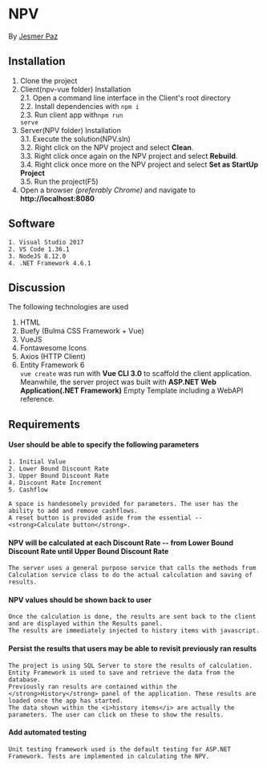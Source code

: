 # NPV
By [Jesmer Paz](mailto:paz.jesr@gmail.com)

## Installation
  1. Clone the project
  2. Client(npv-vue folder) Installation <br>
    2.1. Open a command line interface in the Client's root directory<br>
    2.2. Install dependencies with <code>npm i</code><br>
    2.3. Run client app with<code>npm run serve</code>
  3. Server(NPV folder) Installation<br>
    3.1. Execute the solution(NPV.sln)<br>
    3.2. Right click on the NPV project and select <strong>Clean</strong>.<br>
    3.3. Right click once again on the NPV project and select <strong>Rebuild</strong>.<br>
    3.4. Right click once more on the NPV project and select <strong>Set as StartUp Project</strong><br>
    3.5. Run the project(F5)
  4. Open a browser <i>(preferably Chrome)</i> and navigate to <strong>http://localhost:8080</strong>
  ## Software
    1. Visual Studio 2017
    2. VS Code 1.36.1
    3. NodeJS 8.12.0
    4. .NET Framework 4.6.1
## Discussion
The following technologies are used
  1. HTML
  2. Buefy (Bulma CSS Framework + Vue)
  3. VueJS
  4. Fontawesome Icons
  5. Axios (HTTP Client)
  6. Entity Framework 6<br>
<code>vue create</code> was run with <strong>Vue CLI 3.0</strong> to scaffold the client application.<br>
 Meanwhile, the server project was built with <strong>ASP.NET Web Application(.NET Framework)</strong> Empty Template including a WebAPI reference.
 
## Requirements
  #### User should be able to specify the following parameters
    1. Initial Value
    2. Lower Bound Discount Rate
    3. Upper Bound Discount Rate
    4. Discount Rate Increment
    5. Cashflow
    
    A space is handesomely provided for parameters. The user has the ability to add and remove cashflows.
    A reset button is provided aside from the essential -- <strong>Calculate button</strong>.
    
  #### NPV will be calculated at each Discount Rate -- from Lower Bound Discount Rate until Upper Bound Discount Rate
    The server uses a general purpose service that calls the methods from Calculation service class to do the actual calculation and saving of results.
    
  #### NPV values should be shown back to user
    Once the calculation is done, the results are sent back to the client and are displayed within the Results panel.
    The results are immediately injected to history items with javascript.
    
  #### Persist the results that users may be able to revisit previously ran results
    The project is using SQL Server to store the results of calculation. Entity Framework is used to save and retrieve the data from the database.
    Previously ran results are contained within the </strong>History</strong> panel of the application. These results are loaded once the app has started.
    The data shown within the <i>history items</i> are actually the parameters. The user can click on these to show the results.
  
  #### Add automated testing
    Unit testing framework used is the default testing for ASP.NET Framework. Tests are implemented in calculating the NPV.
